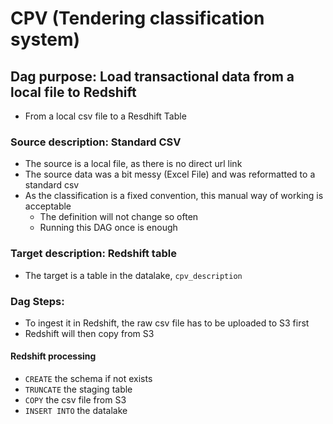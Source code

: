 # CPV (Tendering classification system)
## Dag purpose:  Load transactional data from a local file to Redshift
- From a local csv file to a Resdhift Table

### Source description: Standard CSV
- The source is a local file, as there is no direct url link
- The source data was a bit messy (Excel File) and was reformatted to a standard csv
- As the classification is a fixed convention, this manual way of working is acceptable
    - The definition will not change so often
    - Running this DAG once is enough

### Target description: Redshift table
- The target is a table in the datalake, `cpv_description`

### Dag Steps:
- To ingest it in Redshift, the raw csv file has to be uploaded to S3 first
- Redshift will then copy from S3

#### Redshift processing
- `CREATE` the schema if not exists
- `TRUNCATE` the staging table
- `COPY` the csv file from S3
- `INSERT INTO` the datalake
